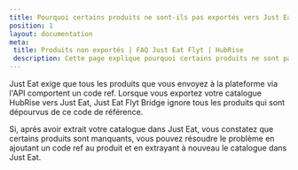 ```yaml
---
title: Pourquoi certains produits ne sont-ils pas exportés vers Just Eat ?
position: 1
layout: documentation
meta:
 title: Produits non exportés | FAQ Just Eat Flyt | HubRise
 description: Cette page explique pourquoi certains produits ne sont pas envoyés à Just Eat lorsque vous envoyez le catalogue sur la plateforme.
---
```


Just Eat exige que tous les produits que vous envoyez à la plateforme via l'API comportent un code ref. Lorsque vous exportez votre catalogue HubRise vers Just Eat, Just Eat Flyt Bridge ignore tous les produits qui sont dépourvus de ce code de référence.

Si, après avoir extrait votre catalogue dans Just Eat, vous constatez que certains produits sont manquants, vous pouvez résoudre le problème en ajoutant un code ref au produit et en extrayant à nouveau le catalogue dans Just Eat.
